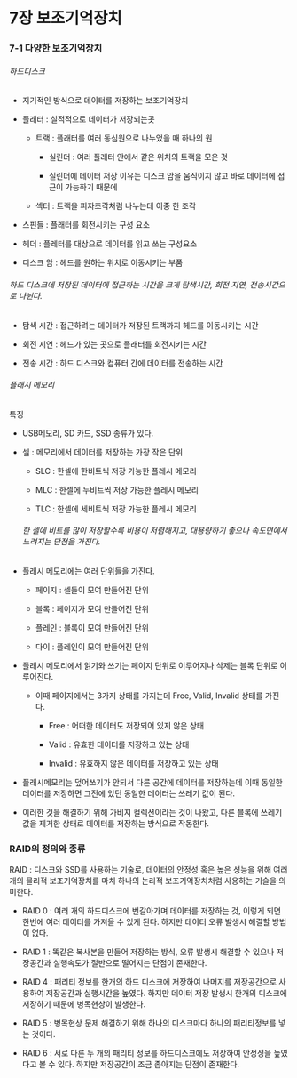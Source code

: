 # 7장 보조기억장치



### 7-1 다양한 보조기억장치

###### 하드디스크

- 지기적인 방식으로 데이터를 저장하는 보조기억장치

- 플래터 : 실적적으로 데이터가 저장되는곳
  
  - 트랙 : 플래터를 여러 동심원으로 나누었을 때 하나의 원
    
    - 실린더 : 여러 플래터 안에서 같은 위치의 트랙을 모은 것
    
    - 실린더에 데이터 저장 이유는 디스크 암을 움직이지 않고 바로 데이터에 접근이 가능하기 때문에
  
  - 섹터 : 트랙을 피자조각처럼 나누는데 이중 한 조각

- 스핀들 : 플래터를 회전시키는 구성 요소

- 헤더 : 플레터를 대상으로 데이터를 읽고 쓰는 구성요소

- 디스크 암 : 헤드를 원하는 위치로 이동시키는 부품



###### 하드 디스크에 저장된 데이터에 접근하는 시간을 크게 탐색시간, 회전 지연, 전송시간으로 나뉜다.

- 탐색 시간 : 접근하려는 데이터가 저장된 트랙까지 헤드를 이동시키는 시간

- 회전 지연 : 헤드가 있는 곳으로 플래터를 회전시키는 시간

- 전송 시간 : 하드 디스크와 컴퓨터 간에 데이터를 전송하는 시간



###### 플래시 메모리

특징

- USB메모리, SD 카드, SSD 종류가 있다.

- 셀 : 메모리에서 데이터를 저장하는 가장 작은 단위
  
  - SLC : 한셀에 한비트씩 저장 가능한 플레시 메모리
  
  - MLC : 한셀에 두비트씩 저장 가능한 플레시 메모리
  
  - TLC : 한셀에 세비트씩 저장 가능한 플레시 메모리
  
  ###### 한 셀에 비트를 많이 저장할수록 비용이 저렴해지고, 대용량하기 좋으나 속도면에서 느려지는 단점을 가진다.

- 플래시 메모리에는 여러 단위들을 가진다.
  
  - 페이지 : 셀들이 모여 만들어진 단위
  
  - 블록 : 페이지가 모여 만들어진 단위
  
  - 플레인 : 블록이 모여 만들어진 단위
  
  - 다이 : 플레인이 모여 만들어진 단위
    

- 플래시 메모리에서 읽기와 쓰기는 페이지 단위로 이루어지나 삭제는 블록 단위로 이루어진다.
  
  - 이때 페이지에서는 3가지 상태를 가지는데 Free, Valid, Invalid 상태를 가진다.
    
    - Free : 어떠한 데이터도 저장되어 있지 않은 상태
    
    - Valid : 유효한 데이터를 저장하고 있는 상태
    
    - Invalid : 유효하지 않은 데이터를 저장하고 있는 상태
      

- 플래시메모리는 덮어쓰기가 안되서 다른 공간에 데이터를 저장하는데 이때 동일한 데이터를 저장하면 그전에 있던 동일한 데이터는 쓰레기 값이 된다.

- 이러한 것을 해결하기 위해 가비지 컬렉션이라는 것이 나왔고, 다른 블록에 쓰레기 값을 제거한 상태로 데이터를 저장하는 방식으로 작동한다.





### RAID의 정의와 종류

RAID : 디스크와 SSD를 사용하는 기술로, 데이터의 안정성 혹은 높은 성능을 위해 여러 개의 물리적 보조기억장치를 마치 하나의 논리적 보조기억장치처럼 사용하는 기술을 의미한다.



- RAID 0 : 여러 개의 하드디스크에 번갈아가며 데이터를 저장하는 것, 이렇게 되면 한번에 여러 데이터를 가져올 수 있게 된다. 하지만 데이터 오류 발생시 해결할 방법이 없다.

- RAID 1 : 똑같은 복사본을 만들어 저장하는 방식, 오류 발생시 해결할 수 있으나 저장공간과 실행속도가 절반으로 떨어지는 단점이 존재한다.

- RAID 4 : 패리티 정보를 한개의 하드 디스크에 저장하여 나머지를 저장공간으로 사용하여 저장공간과 실행시간을 높였다. 하지만 데이터 저장 발생시 한개의 디스크에 저장하기 때문에 병목현상이 발생한다.

- RAID 5 : 병목현상 문제 해결하기 위해 하나의 디스크마다 하나의 패리티정보를 넣는 것이다.

- RAID 6 : 서로 다른 두 개의 패리티 정보를  하드디스크에도 저장하여 안정성을 높였다고 볼 수 있다. 하지만 저장공간이 조금 좁아지는 단점이 존재한다.
